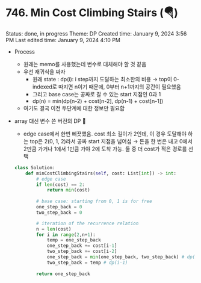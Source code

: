 # 746. Min Cost Climbing Stairs (🪂)

Status: done, in progress
Theme: DP
Created time: January 9, 2024 3:56 PM
Last edited time: January 9, 2024 4:10 PM

- Process
    - 원래는 memo를 사용했는데 변수로 대체해야 할 것 같음
    - 우선 재귀식을 짜자
        - 원래 state : dp(i): i step까지 도달하는 최소한의 비용 → top이 0-indexed로 따지면 n이기 때문에, 0부터 n+1까지의 공간이 필요했음
        - 그리고 base case는 공짜로 갈 수 있는 start 지점인 0과 1
        - dp(n) = min(dp(n-2) + cost[n-2], dp(n-1) + cost[n-1])
    - 여기도 결국 이전 두단계에 대한 정보만 필요함
- array 대신 변수 쓴 버전의 DP 🪇
    - edge case에서 한번 삐끗했음. cost 최소 길이가 2인데, 이 경우 도달해야 하는 top은 2(0, 1, 2)라서 공짜 start 지점을 넘어섬 → 돈을 한 번은 내고 0에서 2만큼 가거나 1에서 1만큼 가야 2에 도착 가능. 둘 중 더 cost가 적은 경로를 선택
    
    ```python
    class Solution:
        def minCostClimbingStairs(self, cost: List[int]) -> int:
            # edge case
            if len(cost) == 2:
                return min(cost)
            
            # base case: starting from 0, 1 is for free
            one_step_back = 0 
            two_step_back = 0
    
            # iteration of the recurrence relation
            n = len(cost)
            for i in range(2,n+1):
                temp = one_step_back
                one_step_back += cost[i-1]
                two_step_back += cost[i-2]
                one_step_back = min(one_step_back, two_step_back) # dp(i)
                two_step_back = temp # dp(i-1)
            
            return one_step_back
    ```